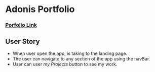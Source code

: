 # Adonis Portfolio
### [Porfolio Link](https://adamian17.github.io/ad-portfolio/.)

## User Story

* When user open the app, is taking to the landing page.
* The user can navigate to any section of the app using the navBar.
* User can user *my Projects* button to see my work. 